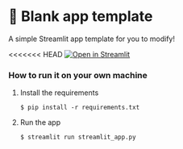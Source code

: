 # 🎈 Blank app template

A simple Streamlit app template for you to modify!

<<<<<<< HEAD
[![Open in Streamlit](https://static.streamlit.io/badges/streamlit_badge_black_white.svg)](https://appiaexcel-wdxmmzxncffnwsyogvkr8d.streamlit.app/)

### How to run it on your own machine

1. Install the requirements

   ```
   $ pip install -r requirements.txt
   ```

2. Run the app

   ```
   $ streamlit run streamlit_app.py
   ```

